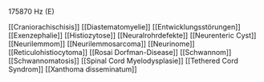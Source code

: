 175870 Hz (E)

[[Craniorachischisis]]
[[Diastematomyelie]]
[[Entwicklungsstörungen]]
[[Exenzephalie]]
[[Histiozytose]]
[[Neuralrohrdefekte]]
[[Neurenteric Cyst]]
[[Neurilemmom]]
[[Neurilemmosarcoma]]
[[Neurinome]]
[[Reticulohistiocytoma]]
[[Rosai Dorfman-Disease]]
[[Schwannom]]
[[Schwannomatosis]]
[[Spinal Cord Myelodysplasie]]
[[Tethered Cord Syndrom]]
[[Xanthoma disseminatum]]